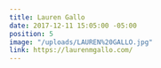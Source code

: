 ```yaml
---
title: Lauren Gallo
date: 2017-12-11 15:05:00 -05:00
position: 5
image: "/uploads/LAUREN%20GALLO.jpg"
link: https://laurenmgallo.com/
---
```


